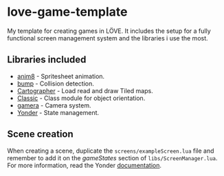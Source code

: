# love-game-template
My template for creating games in LÖVE. It includes the setup for a fully functional screen management system and the libraries i use the most.

## Libraries included
* [anim8](https://github.com/kikito/anim8) - Spritesheet animation.
* [bump](https://github.com/kikito/bump.lua) - Collision detection.
* [Cartographer](https://github.com/tesselode/cartographer) - Load read and draw Tiled maps.
* [Classic](https://github.com/rxi/classic/) - Class module for object orientation.
* [gamera](https://github.com/kikito/gamera) - Camera system.
* [Yonder](https://github.com/thenerdie/Yonder) - State management.

## Scene creation
When creating a scene, duplicate the ```screens/exampleScreen.lua``` file and remember to add it on the *gameStates* section of ```libs/ScreenManager.lua```. For more information, read the Yonder [documentation](https://github.com/thenerdie/Yonder).